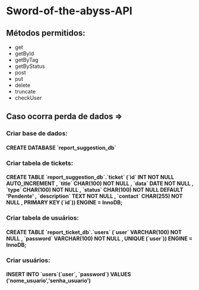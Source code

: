 ﻿# Sword-of-the-abyss-API

<h2>Métodos permitidos:</h2>
<ul>
    <li>get</li>
    <li>getById</li>
    <li>getByTag</li>
    <li>getByStatus</li>
    <li>post</li>
    <li>put</li>
    <li>delete</li>
    <li>truncate</li>
    <li>checkUser</li>
</ul>
<h2>Caso ocorra perda de dados =></h2>
<h3>Criar base de dados:</h3>
<h4>CREATE DATABASE `report_suggestion_db`</h4>
<h3>Criar tabela de tickets:</h3>
<h4>CREATE TABLE `report_suggestion_db`.`ticket` (`id` INT NOT NULL AUTO_INCREMENT , `title` CHAR(100) NOT NULL , `data` DATE NOT NULL , `type` CHAR(100) NOT NULL , `status` CHAR(100) NOT NULL DEFAULT 'Pendente' , `description` TEXT NOT NULL , `contact` CHAR(255) NOT NULL , PRIMARY KEY (`id`)) ENGINE = InnoDB;</h4>
<h3>Criar tabela de usuários:</h3>
<h4>CREATE TABLE `report_ticket_db`.`users` (`user` VARCHAR(100) NOT NULL , `password` VARCHAR(100) NOT NULL , UNIQUE (`user`)) ENGINE = InnoDB;</h4>
<h3>Criar usuários:</h3>
<h4>INSERT INTO `users`(`user`, `password`) VALUES ('nome_usuario','senha_usuario')</h4>